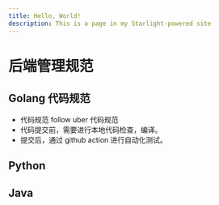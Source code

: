 ```yaml
---
title: Hello, World!
description: This is a page in my Starlight-powered site
---
```


# 后端管理规范

## Golang 代码规范

- 代码规范 follow uber 代码规范
- 代码提交前，需要进行本地代码检查，编译。
- 提交后，通过 github action 进行自动化测试。

## Python

## Java
